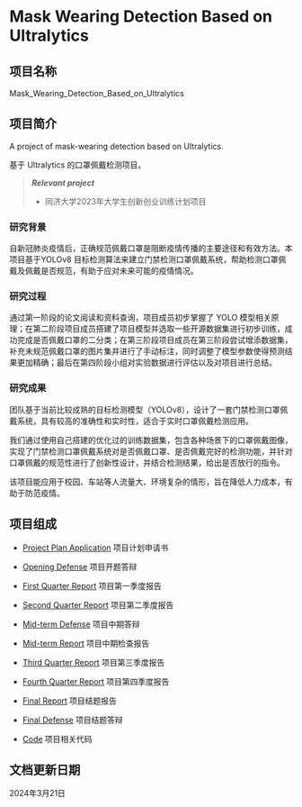 # Mask Wearing Detection Based on Ultralytics

## 项目名称

Mask_Wearing_Detection_Based_on_Ultralytics

## 项目简介

A project of mask-wearing detection based on Ultralytics.

基于 Ultralytics 的口罩佩戴检测项目。

> ***Relevant project***
> * 同济大学2023年大学生创新创业训练计划项目

### 研究背景

自新冠肺炎疫情后，正确规范佩戴口罩是阻断疫情传播的主要途径和有效方法。本项目基于YOLOv8 目标检测算法来建立门禁检测口罩佩戴系统，帮助检测口罩佩戴及佩戴是否规范，有助于应对未来可能的疫情情况。

### 研究过程

通过第一阶段的论文阅读和资料查询，项目成员初步掌握了 YOLO 模型相关原理；在第二阶段项目成员搭建了项目模型并选取一些开源数据集进行初步训练，成功完成是否佩戴口罩的二分类；在第三阶段项目成员在第三阶段尝试增添数据集，补充未规范佩戴口罩的图片集并进行了手动标注，同时调整了模型参数使得预测结果更加精确；最后在第四阶段小组对实验数据进行评估以及对项目进行总结。

### 研究成果

团队基于当前比较成熟的目标检测模型（YOLOv8），设计了一套门禁检测口罩佩戴系统，具有较高的准确性和实时性，适合于实时口罩佩戴检测应用。

我们通过使用自己搭建的优化过的训练数据集，包含各种场景下的口罩佩戴图像，实现了门禁检测口罩佩戴系统对是否佩戴口罩、是否佩戴完好的检测功能，并针对口罩佩戴的规范性进行了创新性设计，并结合检测结果，给出是否放行的指令。

该项目能应用于校园、车站等人流量大、环境复杂的情形，旨在降低人力成本，有助于防范疫情。

## 项目组成

* [Project Plan Application](20230302_Project_Plan_Application.pdf)
项目计划申请书

* [Opening Defense](20230325_Opening_Defense.pptx)
项目开题答辩

* [First Quarter Report](20230710_First_Quarter_Report.pdf)
项目第一季度报告

* [Second Quarter Report](20231013_Second_Quarter_Report.pdf)
项目第二季度报告

* [Mid-term Defense](20231105_Mid-term_Defense.pptx)
项目中期答辩

* [Mid-term Report](20231105_Mid-term_Report.pdf)
项目中期检查报告

* [Third Quarter Report](20240122_Third_Quarter_Report.pdf)
项目第三季度报告

* [Fourth Quarter Report](20240301_Fourth_Quarter_Report.pdf)
项目第四季度报告

* [Final Report](20240315_Final_Report.pdf)
项目结题报告

* [Final Defense](20240322_Final_Defense.pptx)
项目结题答辩

* [Code](code)
项目相关代码

## 文档更新日期

2024年3月21日